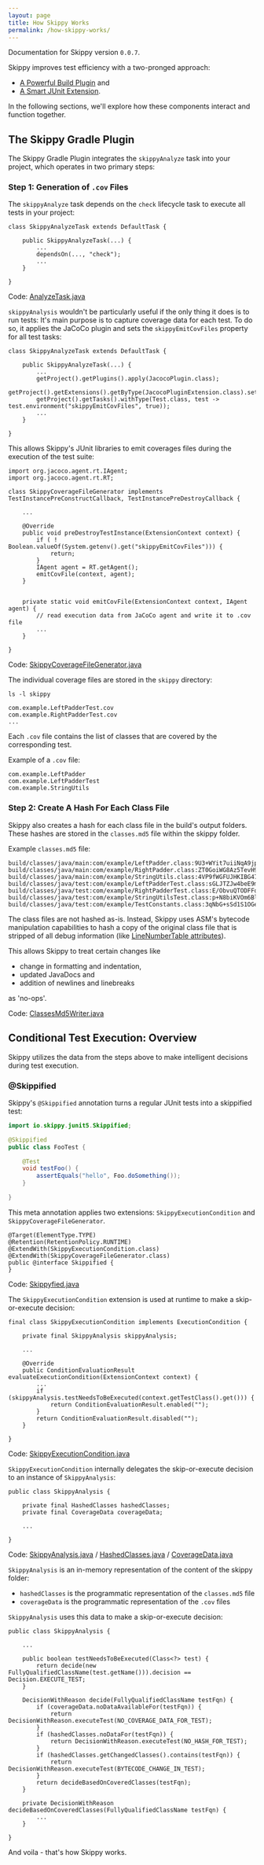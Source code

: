 ```yaml
---
layout: page
title: How Skippy Works
permalink: /how-skippy-works/
---
```

Documentation for Skippy version `0.0.7`.

Skippy improves test efficiency with a two-pronged approach:
- [A Powerful Build Plugin](https://github.com/skippy-io/skippy/blob/65a168e892cf40a81bf1536bd841b9e0173d08cd/skippy-gradle/src/main/java/io/skippy/gradle/SkippyPlugin.java#L38) and
- [A Smart JUnit Extension](https://github.com/skippy-io/skippy/blob/65a168e892cf40a81bf1536bd841b9e0173d08cd/skippy-junit5/src/main/java/io/skippy/junit5/Skippified.java#L53).

In the following sections, we'll explore how these components interact and function together.

## The Skippy Gradle Plugin

The Skippy Gradle Plugin integrates the `skippyAnalyze` task into your project, which operates in two primary steps:

### Step 1: Generation of `.cov` Files

The `skippyAnalyze` task depends on the `check` lifecycle task to execute all tests in your project:

```
class SkippyAnalyzeTask extends DefaultTask {

    public SkippyAnalyzeTask(...) {
        ...
        dependsOn(..., "check");
        ...
    }
    
}
```

Code: [AnalyzeTask.java](https://github.com/skippy-io/skippy/blob/65a168e892cf40a81bf1536bd841b9e0173d08cd/skippy-gradle/src/main/java/io/skippy/gradle/SkippyAnalyzeTask.java#L57)

`skippyAnalysis` wouldn't be particularly useful if the only thing it does is to run tests: It's main purpose is to 
capture coverage data for each test. To do so, it applies the JaCoCo plugin and sets the `skippyEmitCovFiles` property 
for all test tasks:
```
class SkippyAnalyzeTask extends DefaultTask {

    public SkippyAnalyzeTask(...) {
        ...
        getProject().getPlugins().apply(JacocoPlugin.class);
        getProject().getExtensions().getByType(JacocoPluginExtension.class).setToolVersion(SkippyProperties.getJacocoVersion());
        getProject().getTasks().withType(Test.class, test -> test.environment("skippyEmitCovFiles", true));
        ...
    }
    
}
```

This allows Skippy's JUnit libraries to emit coverages files during the execution of the test suite:

```
import org.jacoco.agent.rt.IAgent;
import org.jacoco.agent.rt.RT;

class SkippyCoverageFileGenerator implements TestInstancePreConstructCallback, TestInstancePreDestroyCallback {

    ...

    @Override
    public void preDestroyTestInstance(ExtensionContext context) {
        if ( ! Boolean.valueOf(System.getenv().get("skippyEmitCovFiles"))) {
            return;
        }
        IAgent agent = RT.getAgent();
        emitCovFile(context, agent);
    }

            
    private static void emitCovFile(ExtensionContext context, IAgent agent) {
        // read execution data from JaCoCo agent and write it to .cov file
        ...                
    }
    
}
```

Code: [SkippyCoverageFileGenerator.java](https://github.com/skippy-io/skippy/blob/65a168e892cf40a81bf1536bd841b9e0173d08cd/skippy-junit5/src/main/java/io/skippy/junit5/SkippyCoverageFileGenerator.java#L44)

The individual coverage files are stored in the `skippy` directory:
```
ls -l skippy

com.example.LeftPadderTest.cov
com.example.RightPadderTest.cov
...
```

Each `.cov` file contains the list of classes that are covered by the corresponding test. 

Example of a `.cov` file:
```
com.example.LeftPadder
com.example.LeftPadderTest
com.example.StringUtils
```

### Step 2: Create A Hash For Each Class File

Skippy also creates a hash for each class file in the build's output folders. These hashes are stored in the 
`classes.md5` file within the skippy folder.

Example `classes.md5` file:
```
build/classes/java/main:com/example/LeftPadder.class:9U3+WYit7uiiNqA9jplN2A==
build/classes/java/main:com/example/RightPadder.class:ZT0GoiWG8Az5TevH9/JwBg==
build/classes/java/main:com/example/StringUtils.class:4VP9fWGFUJHKIBG47OXZTQ==
build/classes/java/test:com/example/LeftPadderTest.class:sGLJTZJw4beE9m2Kg6chUg==
build/classes/java/test:com/example/RightPadderTest.class:E/ObvuQTODFFqU6gxjbxTQ==
build/classes/java/test:com/example/StringUtilsTest.class:p+N8biKVOm6BltcZkKcC/g==
build/classes/java/test:com/example/TestConstants.class:3qNbG+sSd1S1OGe0EZ9GPA==
```

The class files are not hashed as-is. Instead, Skippy uses ASM's bytecode manipulation capabilities to hash a copy of
the original class file that is stripped of all debug information (like [LineNumberTable attributes](https://docs.oracle.com/javase/specs/jvms/se17/html/jvms-4.html#jvms-4.7.12)).

This allows Skippy to treat certain changes like
- change in formatting and indentation,
- updated JavaDocs and
- addition of newlines and linebreaks

as 'no-ops'.

Code: [ClassesMd5Writer.java](https://github.com/skippy-io/skippy/blob/65a168e892cf40a81bf1536bd841b9e0173d08cd/skippy-gradle/src/main/java/io/skippy/gradle/io/ClassesMd5Writer.java#L54)

## Conditional Test Execution: Overview

Skippy utilizes the data from the steps above to make intelligent decisions during test execution.

### @Skippified

Skippy's `@Skippified` annotation turns a regular JUnit tests into a skippified test:

```java
import io.skippy.junit5.Skippified;

@Skippified
public class FooTest {

    @Test
    void testFoo() {
        assertEquals("hello", Foo.doSomething());
    }

}
```

This meta annotation applies two extensions: `SkippyExecutionCondition` and `SkippyCoverageFileGenerator`.

```
@Target(ElementType.TYPE)
@Retention(RetentionPolicy.RUNTIME)
@ExtendWith(SkippyExecutionCondition.class)
@ExtendWith(SkippyCoverageFileGenerator.class)
public @interface Skippified {
}
```

Code: [Skippyfied.java](https://github.com/skippy-io/skippy/blob/65a168e892cf40a81bf1536bd841b9e0173d08cd/skippy-junit5/src/main/java/io/skippy/junit5/Skippified.java#L53)


The `SkippyExecutionCondition` extension is used at runtime to make a skip-or-execute decision:

```
final class SkippyExecutionCondition implements ExecutionCondition {

    private final SkippyAnalysis skippyAnalysis;

    ...

    @Override
    public ConditionEvaluationResult evaluateExecutionCondition(ExtensionContext context) {
        ...
        if (skippyAnalysis.testNeedsToBeExecuted(context.getTestClass().get())) {
            return ConditionEvaluationResult.enabled("");
        }
        return ConditionEvaluationResult.disabled("");
    }

}
```

Code: [SkippyExecutionCondition.java](https://github.com/skippy-io/skippy/blob/65a168e892cf40a81bf1536bd841b9e0173d08cd/skippy-junit5/src/main/java/io/skippy/junit5/SkippyExecutionCondition.java#L46)

`SkippyExecutionCondition` internally delegates the skip-or-execute decision to an instance of `SkippyAnalysis`:

```
public class SkippyAnalysis {

    private final HashedClasses hashedClasses;
    private final CoverageData coverageData;
    
    ...

}
```

Code: [SkippyAnalysis.java](https://github.com/skippy-io/skippy/blob/65a168e892cf40a81bf1536bd841b9e0173d08cd/skippy-core/src/main/java/io/skippy/core/SkippyAnalysis.java#L35)
/ [HashedClasses.java](https://github.com/skippy-io/skippy/blob/65a168e892cf40a81bf1536bd841b9e0173d08cd/skippy-core/src/main/java/io/skippy/core/HashedClasses.java#L35)
/ [CoverageData.java](https://github.com/skippy-io/skippy/blob/65a168e892cf40a81bf1536bd841b9e0173d08cd/skippy-core/src/main/java/io/skippy/core/CoverageData.java#L35)

`SkippyAnalysis` is an in-memory representation of the content of the skippy folder:

- `hashedClasses` is the programmatic representation of the `classes.md5` file
- `coverageData` is the programmatic representation of the `.cov` files

`SkippyAnalysis` uses this data to make a skip-or-execute decision:

```
public class SkippyAnalysis {
   
    ...
    
    public boolean testNeedsToBeExecuted(Class<?> test) {
        return decide(new FullyQualifiedClassName(test.getName())).decision == Decision.EXECUTE_TEST;
    }

    DecisionWithReason decide(FullyQualifiedClassName testFqn) {
        if (coverageData.noDataAvailableFor(testFqn)) {
            return DecisionWithReason.executeTest(NO_COVERAGE_DATA_FOR_TEST);
        }
        if (hashedClasses.noDataFor(testFqn)) {
            return DecisionWithReason.executeTest(NO_HASH_FOR_TEST);
        }
        if (hashedClasses.getChangedClasses().contains(testFqn)) {
            return DecisionWithReason.executeTest(BYTECODE_CHANGE_IN_TEST);
        }
        return decideBasedOnCoveredClasses(testFqn);
    }

    private DecisionWithReason decideBasedOnCoveredClasses(FullyQualifiedClassName testFqn) {
        ...
    }    

}
```

And voila - that's how Skippy works.